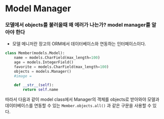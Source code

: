 # Model Manager
### 모델에서 objects를 불러올때 왜 에러가 나는가? model manager를 알아야 한다
- 모델 메니저란 장고의 ORM에서 데이터베이스와 연동하는 인터페이스이다.
```python
class Member(models.Model):
    name = models.CharField(max_length=100)
    age = models.IntegerField()
    favorite = models.CharField(max_length=100)
    objects = models.Manager()
    #image =

    def __str__(self):
        return self.name
```
따라서 다음과 같이 model class에서 Manager의 객체를 objects로 받아와야 모델과 데이터베이스를 연동할 수 있는
`Member.objects.all()` 과 같은 구문을 사용할 수 있다.
